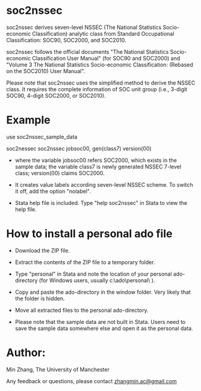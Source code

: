 # soc2nssec
soc2nssec derives seven-level NSSEC (The National Statistics Socio-economic Classification) analytic class from Standard Occupational Classification: SOC90, SOC2000, and SOC2010. 

soc2nssec follows the official documents "The National Statistics Socio-economic Classification User Manual" (for SOC90 and SOC2000) and "Volume 3 The National Statistics Socio-economic Classification: (Rebased on the SOC2010) User Manual".

Please note that soc2nssec uses the simplified method to derive the NSSEC class. It requires the complete information of SOC unit group (i.e., 3-digit SOC90, 4-digit SOC2000, or SOC2010). 


# Example
use soc2nssec_sample_data

soc2nessec soc2nssec jobsoc00, gen(class7) version(00)

* where the variable jobsoc00 refers SOC2000, which exists in the sample data; the variable class7 is newly generated NSSEC 7-level class; version(00) claims SOC2000. 

* It creates value labels according seven-level NSSEC scheme. To switch it off, add the option "nolabel".

* Stata help file is included. Type "help soc2nssec" in Stata to view the help file.

# How to install a personal ado file
* Download the ZIP file.

* Extract the contents of the ZIP file to a temporary folder.

* Type "personal" in Stata and note the location of your personal ado-directory (for Windows users, usually c:\ado\personal\ ).

* Copy and paste the ado-directory in the window folder. Very likely that the folder is hidden.

* Move all extracted files to the personal ado-directory.

* Please note that the sample data are not built in Stata. Users need to save the sample data somewhere else and open it as the personal data.
 

# Author:
Min Zhang, The University of Manchester

Any feedback or questions, please contact zhangmin.ac@gmail.com


